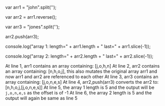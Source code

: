 var arr1 = "john".split(''); 

var arr2 = arr1.reverse();

var arr3 = "jones".split('');

arr2.push(arr3);

console.log("array 1: length=" + arr1.length + " last=" + arr1.slice(-1));

console.log("array 2: length=" + arr2.length + " last=" + arr2.slice(-1));

At line 1, arr1 contains an array containing: [j,o,h,n]
At line 2, arr2 contains an array containing: [n,h,o,j], this also mutates the original array arr1 and now arr1 and arr2 are referenced to each other
At line 3, arr3 contains an array containing: [j,o,n,e,s]
At line 4, arr2,push(arr3) converts the arr2 to: [n,h,o,j,[j,o,n,e,s]]
At line 5, the array 1 length is 5 and the output will be `j,o,n,e,s` as the offset is of -1
At line 6, the array 2 length is 5 and the output will again be same as line 5
